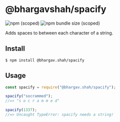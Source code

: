 # @bhargavshah/spacify

![npm (scoped)](https://img.shields.io/npm/v/@bhargav.shah/spacify)
![npm bundle size (scoped)](https://img.shields.io/bundlephobia/min/@bhargav.shah/spacify)

Adds spaces to between each character of a string.

## Install

```
$ npm install @bhargav.shah/spacify
```

## Usage

```js
const spacify = require("@bhargav.shah/spacify");

spacify("socrammed");
//=> "s o c r a m m e d"

spacify(1337);
//=> Uncaught TypeError: spacify needs a string!
```

